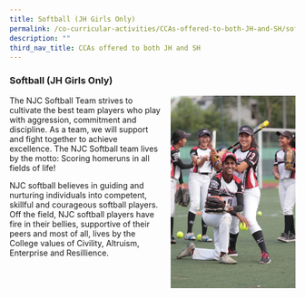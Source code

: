 ```yaml
---
title: Softball (JH Girls Only)
permalink: /co-curricular-activities/CCAs-offered-to-both-JH-and-SH/softball/
description: ""
third_nav_title: CCAs offered to both JH and SH
---
```

### Softball (JH Girls Only)

<img src="/images/softball1.png" style="width:220px;height:340px;margin-left:15px;" align = "right"> The NJC Softball Team strives to cultivate the best team players who play with aggression, commitment and discipline. As a team, we will support and fight together to achieve excellence. The NJC Softball team lives by the motto: Scoring homeruns in all fields of life!

NJC softball believes in guiding and nurturing individuals into competent, skillful and courageous softball players. Off the field, NJC softball players have fire in their bellies, supportive of their peers and most of all, lives by the College values of Civility, Altruism, Enterprise and Resillience.